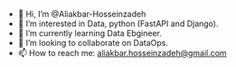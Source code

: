 - 👋 Hi, I’m @Aliakbar-Hosseinzadeh
- 👀 I’m interested in Data, python (FastAPI and Django).
- 🌱 I’m currently learning Data Ebgineer.
- 💞️ I’m looking to collaborate on DataOps.
- 📫 How to reach me: aliakbar.hosseinzadeh@gmail.com

<!---
Aliakbar-Hosseinzadeh/Aliakbar-Hosseinzadeh is a ✨ special ✨ repository because its `README.md` (this file) appears on your GitHub profile.
You can click the Preview link to take a look at your changes.
--->

